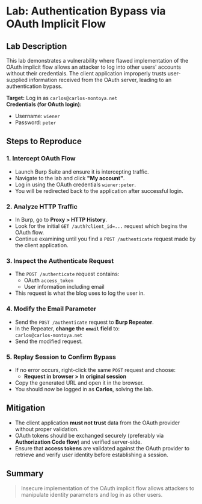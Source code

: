 # Lab: Authentication Bypass via OAuth Implicit Flow

##  Lab Description
This lab demonstrates a vulnerability where flawed implementation of the OAuth implicit flow allows an attacker to log into other users' accounts without their credentials. The client application improperly trusts user-supplied information received from the OAuth server, leading to an authentication bypass.

**Target:** Log in as `carlos@carlos-montoya.net`  
**Credentials (for OAuth login):**  
- Username: `wiener`  
- Password: `peter`  


## Steps to Reproduce

### 1. **Intercept OAuth Flow**
- Launch Burp Suite and ensure it is intercepting traffic.
- Navigate to the lab and click **"My account"**.
- Log in using the OAuth credentials `wiener:peter`.
- You will be redirected back to the application after successful login.

### 2. **Analyze HTTP Traffic**
- In Burp, go to **Proxy > HTTP History**.
- Look for the initial `GET /auth?client_id=...` request which begins the OAuth flow.
- Continue examining until you find a `POST /authenticate` request made by the client application.

### 3. **Inspect the Authenticate Request**
- The `POST /authenticate` request contains:
  - OAuth `access_token`
  - User information including email
- This request is what the blog uses to log the user in.

### 4. **Modify the Email Parameter**
- Send the `POST /authenticate` request to **Burp Repeater**.
- In the Repeater, **change the `email` field** to:  
  `carlos@carlos-montoya.net`
- Send the modified request.

### 5. **Replay Session to Confirm Bypass**
- If no error occurs, right-click the same `POST` request and choose:
  - **Request in browser > In original session**
- Copy the generated URL and open it in the browser.
- You should now be logged in as **Carlos**, solving the lab.

##  Mitigation
- The client application **must not trust** data from the OAuth provider without proper validation.
- OAuth tokens should be exchanged securely (preferably via **Authorization Code flow**) and verified server-side.
- Ensure that **access tokens** are validated against the OAuth provider to retrieve and verify user identity before establishing a session.

##  Summary
> Insecure implementation of the OAuth implicit flow allows attackers to manipulate identity parameters and log in as other users.
